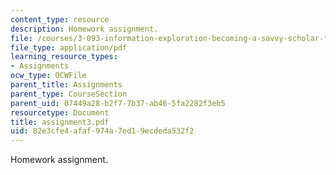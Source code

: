 ```yaml
---
content_type: resource
description: Homework assignment.
file: /courses/3-093-information-exploration-becoming-a-savvy-scholar-fall-2006/82e3cfe4afaf974a7ed19ecdeda532f2_assignment3.pdf
file_type: application/pdf
learning_resource_types:
- Assignments
ocw_type: OCWFile
parent_title: Assignments
parent_type: CourseSection
parent_uid: 07449a28-b2f7-7b37-ab46-5fa2282f3eb5
resourcetype: Document
title: assignment3.pdf
uid: 82e3cfe4-afaf-974a-7ed1-9ecdeda532f2
---
```

Homework assignment.

